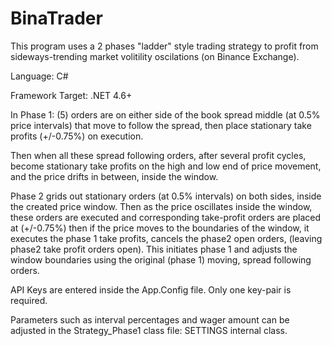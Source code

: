 # BinaTrader
This program uses a 2 phases "ladder" style trading strategy to profit from sideways-trending market volitility oscilations (on Binance Exchange).

Language: C#

Framework Target: .NET 4.6+

In Phase 1: (5) orders are  on either side of the book spread middle (at 0.5% price intervals) that move to follow the spread, then place stationary take profits (+/-0.75%) on execution.

Then when all these spread following orders, after several profit cycles, become stationary take profits on the high and low end of price movement, and the price drifts in between, inside the window.

Phase 2 grids out stationary orders (at 0.5% intervals) on both sides, inside the created price window. Then as the price oscillates inside the window, these orders are executed and corresponding take-profit orders are placed at (+/-0.75%)
then if the price moves to the boundaries of the window, it executes the phase 1 take profits, cancels the phase2 open orders, (leaving phase2 take profit orders open). This initiates phase 1 and adjusts the window boundaries using the original (phase 1) moving, spread following orders.


API Keys are entered inside the App.Config file. Only one key-pair is required. 

Parameters such as interval percentages and wager amount can be adjusted in the Strategy_Phase1 class file: SETTINGS internal class.
